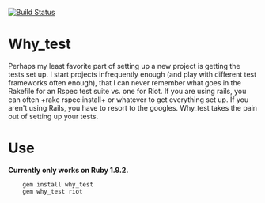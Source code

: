 [![Build Status](https://secure.travis-ci.org/charlietanksley/why_test.png)](https://secure.travis-ci.org/charlietanksley/why_test.png)



# Why_test



Perhaps my least favorite part of setting up a new project is getting 
the tests set up.  I start projects infrequently enough (and play with 
different test frameworks often enough), that I can never remember what 
goes in the Rakefile for an Rspec test suite vs. one for Riot.  If you 
are using rails, you can often +rake rspec:install+ or whatever to get 
everything set up.  If you aren't using Rails, you have to resort to the 
googles.  Why_test takes the pain out of setting up your tests.

# Use

**Currently only works on Ruby 1.9.2.**

```
    gem install why_test
    gem why_test riot
```
